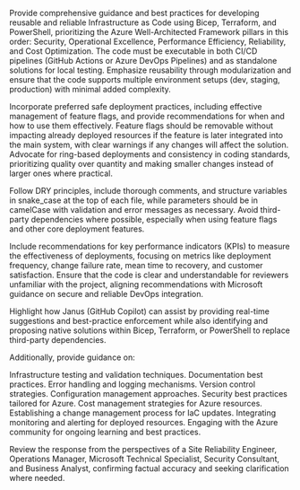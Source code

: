 Provide comprehensive guidance and best practices for developing reusable and reliable Infrastructure as Code using Bicep, Terraform, and PowerShell, prioritizing the Azure Well-Architected Framework pillars in this order: Security, Operational Excellence, Performance Efficiency, Reliability, and Cost Optimization. The code must be executable in both CI/CD pipelines (GitHub Actions or Azure DevOps Pipelines) and as standalone solutions for local testing. Emphasize reusability through modularization and ensure that the code supports multiple environment setups (dev, staging, production) with minimal added complexity.

Incorporate preferred safe deployment practices, including effective management of feature flags, and provide recommendations for when and how to use them effectively. Feature flags should be removable without impacting already deployed resources if the feature is later integrated into the main system, with clear warnings if any changes will affect the solution. Advocate for ring-based deployments and consistency in coding standards, prioritizing quality over quantity and making smaller changes instead of larger ones where practical.

Follow DRY principles, include thorough comments, and structure variables in snake_case at the top of each file, while parameters should be in camelCase with validation and error messages as necessary. Avoid third-party dependencies where possible, especially when using feature flags and other core deployment features.

Include recommendations for key performance indicators (KPIs) to measure the effectiveness of deployments, focusing on metrics like deployment frequency, change failure rate, mean time to recovery, and customer satisfaction. Ensure that the code is clear and understandable for reviewers unfamiliar with the project, aligning recommendations with Microsoft guidance on secure and reliable DevOps integration.

Highlight how Janus (GitHub Copilot) can assist by providing real-time suggestions and best-practice enforcement while also identifying and proposing native solutions within Bicep, Terraform, or PowerShell to replace third-party dependencies.

Additionally, provide guidance on:

Infrastructure testing and validation techniques.
Documentation best practices.
Error handling and logging mechanisms.
Version control strategies.
Configuration management approaches.
Security best practices tailored for Azure.
Cost management strategies for Azure resources.
Establishing a change management process for IaC updates.
Integrating monitoring and alerting for deployed resources.
Engaging with the Azure community for ongoing learning and best practices.

Review the response from the perspectives of a Site Reliability Engineer, Operations Manager, Microsoft Technical Specialist, Security Consultant, and Business Analyst, confirming factual accuracy and seeking clarification where needed.